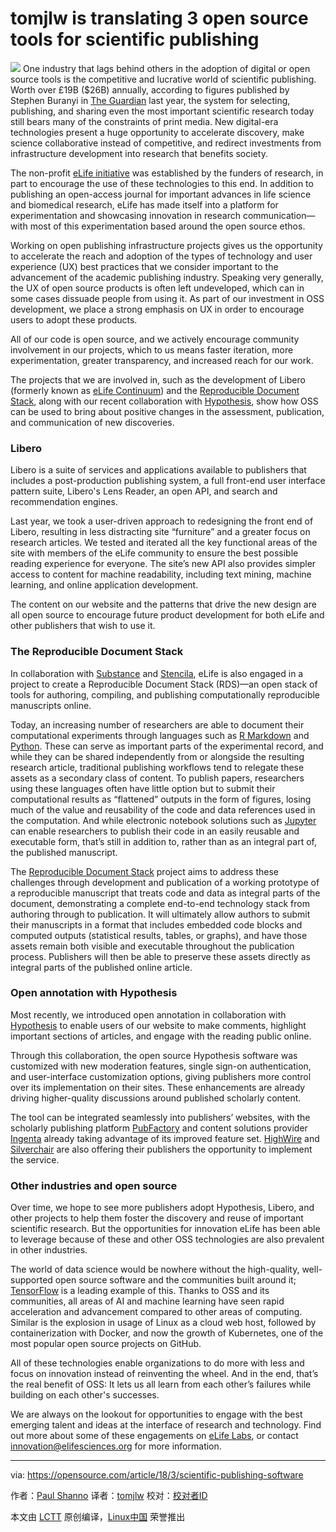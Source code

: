 tomjlw is translating
3 open source tools for scientific publishing
======

![](https://opensource.com/sites/default/files/styles/image-full-size/public/lead-images/LIFE_science.png?itok=WDKARWGV)
One industry that lags behind others in the adoption of digital or open source tools is the competitive and lucrative world of scientific publishing. Worth over £19B ($26B) annually, according to figures published by Stephen Buranyi in [The Guardian][1] last year, the system for selecting, publishing, and sharing even the most important scientific research today still bears many of the constraints of print media. New digital-era technologies present a huge opportunity to accelerate discovery, make science collaborative instead of competitive, and redirect investments from infrastructure development into research that benefits society.

The non-profit [eLife initiative][2] was established by the funders of research, in part to encourage the use of these technologies to this end. In addition to publishing an open-access journal for important advances in life science and biomedical research, eLife has made itself into a platform for experimentation and showcasing innovation in research communication—with most of this experimentation based around the open source ethos.

Working on open publishing infrastructure projects gives us the opportunity to accelerate the reach and adoption of the types of technology and user experience (UX) best practices that we consider important to the advancement of the academic publishing industry. Speaking very generally, the UX of open source products is often left undeveloped, which can in some cases dissuade people from using it. As part of our investment in OSS development, we place a strong emphasis on UX in order to encourage users to adopt these products.

All of our code is open source, and we actively encourage community involvement in our projects, which to us means faster iteration, more experimentation, greater transparency, and increased reach for our work.

The projects that we are involved in, such as the development of Libero (formerly known as [eLife Continuum][3]) and the [Reproducible Document Stack][4], along with our recent collaboration with [Hypothesis][5], show how OSS can be used to bring about positive changes in the assessment, publication, and communication of new discoveries.

### Libero

Libero is a suite of services and applications available to publishers that includes a post-production publishing system, a full front-end user interface pattern suite, Libero's Lens Reader, an open API, and search and recommendation engines.

Last year, we took a user-driven approach to redesigning the front end of Libero, resulting in less distracting site “furniture” and a greater focus on research articles. We tested and iterated all the key functional areas of the site with members of the eLife community to ensure the best possible reading experience for everyone. The site’s new API also provides simpler access to content for machine readability, including text mining, machine learning, and online application development.

The content on our website and the patterns that drive the new design are all open source to encourage future product development for both eLife and other publishers that wish to use it.

### The Reproducible Document Stack

In collaboration with [Substance][6] and [Stencila][7], eLife is also engaged in a project to create a Reproducible Document Stack (RDS)—an open stack of tools for authoring, compiling, and publishing computationally reproducible manuscripts online.

Today, an increasing number of researchers are able to document their computational experiments through languages such as [R Markdown][8] and [Python][9]. These can serve as important parts of the experimental record, and while they can be shared independently from or alongside the resulting research article, traditional publishing workflows tend to relegate these assets as a secondary class of content. To publish papers, researchers using these languages often have little option but to submit their computational results as “flattened” outputs in the form of figures, losing much of the value and reusability of the code and data references used in the computation. And while electronic notebook solutions such as [Jupyter][10] can enable researchers to publish their code in an easily reusable and executable form, that’s still in addition to, rather than as an integral part of, the published manuscript.

The [Reproducible Document Stack][11] project aims to address these challenges through development and publication of a working prototype of a reproducible manuscript that treats code and data as integral parts of the document, demonstrating a complete end-to-end technology stack from authoring through to publication. It will ultimately allow authors to submit their manuscripts in a format that includes embedded code blocks and computed outputs (statistical results, tables, or graphs), and have those assets remain both visible and executable throughout the publication process. Publishers will then be able to preserve these assets directly as integral parts of the published online article.

### Open annotation with Hypothesis

Most recently, we introduced open annotation in collaboration with [Hypothesis][12] to enable users of our website to make comments, highlight important sections of articles, and engage with the reading public online.

Through this collaboration, the open source Hypothesis software was customized with new moderation features, single sign-on authentication, and user-interface customization options, giving publishers more control over its implementation on their sites. These enhancements are already driving higher-quality discussions around published scholarly content.

The tool can be integrated seamlessly into publishers’ websites, with the scholarly publishing platform [PubFactory][13] and content solutions provider [Ingenta][14] already taking advantage of its improved feature set. [HighWire][15] and [Silverchair][16] are also offering their publishers the opportunity to implement the service.

### Other industries and open source

Over time, we hope to see more publishers adopt Hypothesis, Libero, and other projects to help them foster the discovery and reuse of important scientific research. But the opportunities for innovation eLife has been able to leverage because of these and other OSS technologies are also prevalent in other industries.

The world of data science would be nowhere without the high-quality, well-supported open source software and the communities built around it; [TensorFlow][17] is a leading example of this. Thanks to OSS and its communities, all areas of AI and machine learning have seen rapid acceleration and advancement compared to other areas of computing. Similar is the explosion in usage of Linux as a cloud web host, followed by containerization with Docker, and now the growth of Kubernetes, one of the most popular open source projects on GitHub.

All of these technologies enable organizations to do more with less and focus on innovation instead of reinventing the wheel. And in the end, that’s the real benefit of OSS: It lets us all learn from each other’s failures while building on each other's successes.

We are always on the lookout for opportunities to engage with the best emerging talent and ideas at the interface of research and technology. Find out more about some of these engagements on [eLife Labs][18], or contact [innovation@elifesciences.org][19] for more information.

--------------------------------------------------------------------------------

via: https://opensource.com/article/18/3/scientific-publishing-software

作者：[Paul Shanno][a]
译者：[tomjlw](https://github.com/tomjlw)
校对：[校对者ID](https://github.com/校对者ID)

本文由 [LCTT](https://github.com/LCTT/TranslateProject) 原创编译，[Linux中国](https://linux.cn/) 荣誉推出

[a]:https://opensource.com/users/pshannon
[1]:https://www.theguardian.com/science/2017/jun/27/profitable-business-scientific-publishing-bad-for-science
[2]:https://elifesciences.org/about
[3]:https://elifesciences.org/inside-elife/33e4127f/elife-introduces-continuum-a-new-open-source-tool-for-publishing
[4]:https://elifesciences.org/for-the-press/e6038800/elife-supports-development-of-open-technology-stack-for-publishing-reproducible-manuscripts-online
[5]:https://elifesciences.org/for-the-press/81d42f7d/elife-enhances-open-annotation-with-hypothesis-to-promote-scientific-discussion-online
[6]:https://github.com/substance
[7]:https://github.com/stencila/stencila
[8]:https://rmarkdown.rstudio.com/
[9]:https://www.python.org/
[10]:http://jupyter.org/
[11]:https://elifesciences.org/labs/7dbeb390/reproducible-document-stack-supporting-the-next-generation-research-article
[12]:https://github.com/hypothesis
[13]:http://www.pubfactory.com/
[14]:http://www.ingenta.com/
[15]:https://github.com/highwire
[16]:https://www.silverchair.com/community/silverchair-universe/hypothesis/
[17]:https://www.tensorflow.org/
[18]:https://elifesciences.org/labs
[19]:mailto:innovation@elifesciences.org
